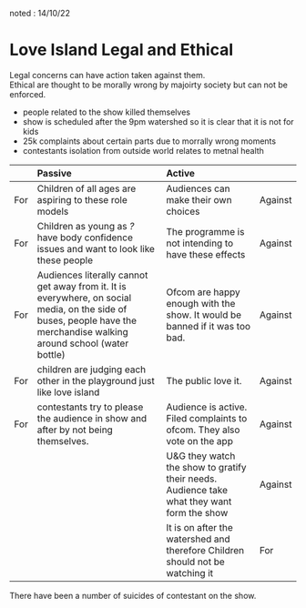 noted : 14/10/22

# Love Island Legal and Ethical

Legal concerns can have action taken against them.  
Ethical are thought to be morally wrong by majoirty society but can not be enforced.

- people related to the show killed themselves
- show is scheduled after the 9pm watershed so it is clear that it is not for kids
- 25k complaints about certain parts due to morrally wrong moments
- contestants isolation from outside world relates to metnal health

|     | Passive                                                                                                                                                                | Active                                                                                     |         |
| :-- | :--------------------------------------------------------------------------------------------------------------------------------------------------------------------- | :----------------------------------------------------------------------------------------- | :------ |
| For | Children of all ages are aspiring to these role models                                                                                                                 | Audiences can make their own choices                                                       | Against |
| For | Children as young as _?_ have body confidence issues and want to look like these people                                                                                | The programme is not intending to have these effects                                       | Against |
| For | Audiences literally cannot get away from it. It is everywhere, on social media, on the side of buses, people have the merchandise walking around school (water bottle) | Ofcom are happy enough with the show. It would be banned if it was too bad.                | Against |
| For | children are judging each other in the playground just like love island                                                                                                | The public love it.                                                                        | Against |
| For | contestants try to please the audience in show and after by not being themselves.                                                                                      | Audience is active. Filed complaints to ofcom. They also vote on the app                   | Against |
|     |                                                                                                                                                                        | U&G they watch the show to gratify their needs. Audience take what they want form the show | Against |
|     |                                                                                                                                                                        | It is on after the watershed and therefore Children should not be watching it              | For     |

There have been a number of suicides of contestant on the show.
